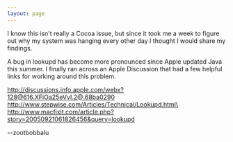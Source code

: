 ```yaml
---
layout: page
---
```


I know this isn't really a Cocoa issue, but since it took me a week to figure out why my system was hanging every other day I thought I would share my findings.

A bug in     lookupd has become more pronounced since Apple updated Java this summer. I finally ran across an Apple Discussion that had a few helpful links for working around this problem.

http://discussions.info.apple.com/webx?128@616.XFiOa25eVvI.2@.68ba0290
http://www.stepwise.com/Articles/Technical/Lookupd.html\
http://www.macfixit.com/article.php?story=20050921061826456&query=lookupd

--zootbobbalu